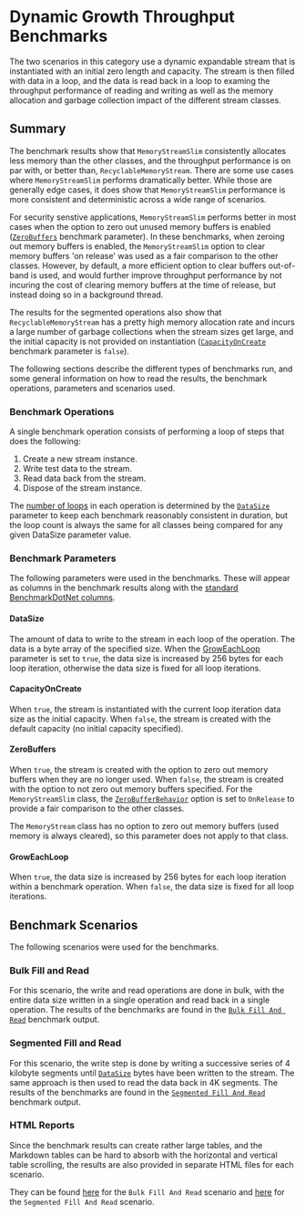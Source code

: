 ﻿# Dynamic Growth Throughput Benchmarks

The two scenarios in this category use a dynamic expandable stream that is instantiated with an initial zero length and capacity. The stream is then filled with data in a loop, and the data is read back in a loop to examing the throughput performance of reading and writing as well as the memory allocation and garbage collection impact of the different stream classes.

## Summary 

The benchmark results show that `MemoryStreamSlim` consistently allocates less memory than the other classes, and the throughput performance is on par with, or better than, `RecyclableMemoryStream`. There are some use cases where `MemoryStreamSlim` performs dramatically better. While those are generally edge cases, it does show that `MemoryStreamSlim` performance is more consistent and deterministic across a wide range of scenarios.

For security senstive applications, `MemoryStreamSlim` performs better in most cases when the option to zero out unused memory buffers is enabled ([`ZeroBuffers`](#zerobuffers) benchmark parameter). In these benchmarks, when zeroing out memory buffers is enabled, the `MemoryStreamSlim` option to clear memory buffers 'on release' was used as a fair comparison to the other classes. However, by default, a more efficient option to clear buffers out-of-band is used, and would further improve throughput performance by not incuring the cost of clearing memory buffers at the time of release, but instead doing so in a background thread.

The results for the segmented operations also show that `RecyclableMemoryStream` has a pretty high memory allocation rate and incurs a large number of garbage collections when the stream sizes get large, and the initial capacity is not provided on instantiation ([`CapacityOnCreate`](#capacityoncreate) benchmark parameter is `false`).

The following sections describe the different types of benchmarks run, and some general information on how to read the results, the benchmark operations, parameters and scenarios used.

### Benchmark Operations

A single benchmark operation consists of performing a loop of steps that does the following:

1. Create a new stream instance.
1. Write test data to the stream.
1. Read data back from the stream.
1. Dispose of the stream instance.

The [number of loops](./benchmarks.md#loop-count-impact) in each operation is determined by the [`DataSize`](#datasize) parameter to keep each benchmark reasonably consistent in duration, but the loop count is always the same for all classes being compared for any given DataSize parameter value.

### Benchmark Parameters

The following parameters were used in the benchmarks. These will appear as columns in the benchmark results along with the [standard BenchmarkDotNet columns](./benchmarks.md#legend).

#### DataSize

The amount of data to write to the stream in each loop of the operation. The data is a byte array of the specified size. When the [GrowEachLoop](#groweachloop) parameter is set to `true`, the data size is increased by 256 bytes for each loop iteration, otherwise the data size is fixed for all loop iterations.

#### CapacityOnCreate

When `true`, the stream is instantiated with the current loop iteration data size as the initial capacity. When `false`, the stream is created with the default capacity (no initial capacity specified).

#### ZeroBuffers

When `true`, the stream is created with the option to zero out memory buffers when they are no longer used. When `false`, the stream is created with the option to not zero out memory buffers specified. For the `MemoryStreamSlim` class, the [`ZeroBufferBehavior`](/api/KZDev.PerfUtils.MemoryStreamSlimOptions.ZeroBufferBehavior.html) option is set to `OnRelease` to provide a fair comparison to the other classes.

The `MemoryStream` class has no option to zero out memory buffers (used memory is always cleared), so this parameter does not apply to that class.

#### GrowEachLoop

When `true`, the data size is increased by 256 bytes for each loop iteration within a benchmark operation. When `false`, the data size is fixed for all loop iterations.

## Benchmark Scenarios

The following scenarios were used for the benchmarks.

### Bulk Fill and Read

For this scenario, the write and read operations are done in bulk, with the entire data size written in a single operation and read back in a single operation. The results of the benchmarks are found in the [`Bulk Fill And Read`](./MemoryStreamBenchmarks.BulkFillAndReadThroughputBenchmarks-report-github.md) benchmark output.

### Segmented Fill and Read

For this scenario, the write step is done by writing a successive series of 4 kilobyte segments until [`DataSize`](#datasize) bytes have been written to the stream. The same approach is then used to read the data back in 4K segments.
The results of the benchmarks are found in the [`Segmented Fill And Read`](./MemoryStreamBenchmarks.SegmentedFillAndReadThroughputBenchmarks-report-github.md) benchmark output.

### HTML Reports

Since the benchmark results can create rather large tables, and the Markdown tables can be hard to absorb with the horizontal and vertical table scrolling, the results are also provided in separate HTML files for each scenario. 


They can be found [here](./MemoryStreamBenchmarks.BulkFillAndReadThroughputBenchmarks-report.html) for the `Bulk Fill And Read` scenario and [here](./MemoryStreamBenchmarks.SegmentedFillAndReadThroughputBenchmarks-report.html) for the `Segmented Fill And Read` scenario.